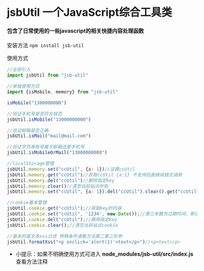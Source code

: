 # jsbUtil 一个JavaScript综合工具类

#### 包含了日常使用的一些javascript的相关快捷内容处理函数

安装方法 `npm install jsb-util`

使用方式

```javascript
//全部引入
import jsbUtil from "jsb-util"

//单独使用方式
import {isMobile, memory} from "jsb-util"

isMobile("1300000000")

//验证手机号是否符合规范
jsbUtil.isMobile("13000000000")

//验证邮箱是否正确
jsbUtil.isMail("mail@mail.com")

//验证字符串账号属于邮箱还是手机号
jsbUtil.isMobileOrMail("13000000000")

//localStorage管理
jsbUtil.memory.set("ccUtil", {a: 1})//设置ccUtil
jsbUtil.memory.get("ccUtil")//获取ccUtil {a:1} 不支持后面继续链式调用
jsbUtil.memory.del("ccUtil")//删除指定key
jsbUtil.memory.clear()//清空当前站点所有
jsbUtil.memory.set("ccUtil", {a: 1}).del("ccUtil").clear().get("ccUtil")

//cookie基本管理
jsbUtil.cookie.get("ccUtil");//获取key的内容
jsbUtil.cookie.set("ccUtil", '1234', new Date());//第三参数为过期时间，默认会话有效期
jsbUtil.cookie.del("ccUtil");//删除指定key
jsbUtil.cookie.clear();//清空当前站点cookie

//基本的富文本xss过滤 特殊条件请看方法第二第三形参
jsbUtil.formatXss("<p onclick='alert(1)'>text</p>")//<p>text</p>


```

* 小提示：如果不明确使用方式可进入 **node_modules/jsb-util/src/index.js** 查看方法注释
